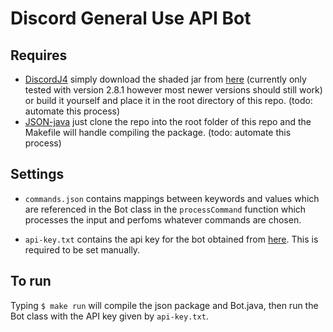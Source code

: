 # Discord General Use API Bot

## Requires
   - [DiscordJ4](https://github.com/austinv11/Discord4J) simply download the shaded jar from [here](https://austinv11.github.io/Discord4J/downloads.html) (currently only tested with version 2.8.1 however most newer versions should still work) or build it yourself and place it in the root directory of this repo. (todo: automate this process)
   - [JSON-java](https://github.com/stleary/JSON-java) just clone the repo into the root folder of this repo and the Makefile will handle compiling the package. (todo: automate this process)

## Settings

   - `commands.json` contains mappings between keywords and values which are referenced in the Bot class in the `processCommand` function which processes the input and perfoms whatever commands are chosen.

   - `api-key.txt` contains the api key for the bot obtained from [here](https://discordapp.com/developers/applications/me). This is required to be set manually. 

## To run

Typing ```$ make run``` will compile the json package and Bot.java, then run the Bot class with the API key given by `api-key.txt`.

